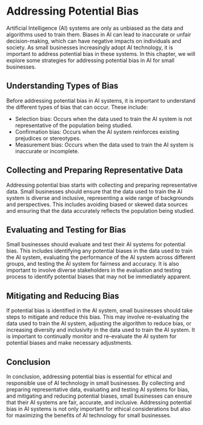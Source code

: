 Addressing Potential Bias
======================================================================

Artificial Intelligence (AI) systems are only as unbiased as the data and algorithms used to train them. Biases in AI can lead to inaccurate or unfair decision-making, which can have negative impacts on individuals and society. As small businesses increasingly adopt AI technology, it is important to address potential bias in these systems. In this chapter, we will explore some strategies for addressing potential bias in AI for small businesses.

Understanding Types of Bias
---------------------------

Before addressing potential bias in AI systems, it is important to understand the different types of bias that can occur. These include:

* Selection bias: Occurs when the data used to train the AI system is not representative of the population being studied.
* Confirmation bias: Occurs when the AI system reinforces existing prejudices or stereotypes.
* Measurement bias: Occurs when the data used to train the AI system is inaccurate or incomplete.

Collecting and Preparing Representative Data
--------------------------------------------

Addressing potential bias starts with collecting and preparing representative data. Small businesses should ensure that the data used to train the AI system is diverse and inclusive, representing a wide range of backgrounds and perspectives. This includes avoiding biased or skewed data sources and ensuring that the data accurately reflects the population being studied.

Evaluating and Testing for Bias
-------------------------------

Small businesses should evaluate and test their AI systems for potential bias. This includes identifying any potential biases in the data used to train the AI system, evaluating the performance of the AI system across different groups, and testing the AI system for fairness and accuracy. It is also important to involve diverse stakeholders in the evaluation and testing process to identify potential biases that may not be immediately apparent.

Mitigating and Reducing Bias
----------------------------

If potential bias is identified in the AI system, small businesses should take steps to mitigate and reduce this bias. This may involve re-evaluating the data used to train the AI system, adjusting the algorithm to reduce bias, or increasing diversity and inclusivity in the data used to train the AI system. It is important to continually monitor and re-evaluate the AI system for potential biases and make necessary adjustments.

Conclusion
----------

In conclusion, addressing potential bias is essential for ethical and responsible use of AI technology in small businesses. By collecting and preparing representative data, evaluating and testing AI systems for bias, and mitigating and reducing potential biases, small businesses can ensure that their AI systems are fair, accurate, and inclusive. Addressing potential bias in AI systems is not only important for ethical considerations but also for maximizing the benefits of AI technology for small businesses.
